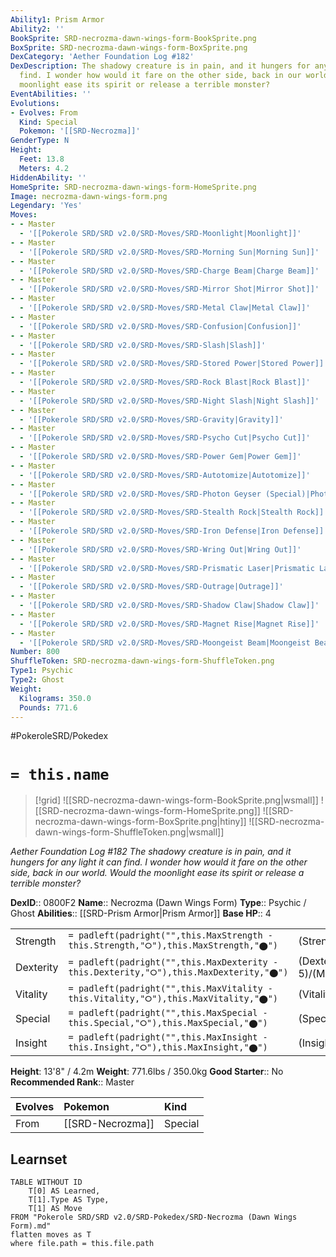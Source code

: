 ```yaml
---
Ability1: Prism Armor
Ability2: ''
BookSprite: SRD-necrozma-dawn-wings-form-BookSprite.png
BoxSprite: SRD-necrozma-dawn-wings-form-BoxSprite.png
DexCategory: 'Aether Foundation Log #182'
DexDescription: The shadowy creature is in pain, and it hungers for any light it can
  find. I wonder how would it fare on the other side, back in our world. Would the
  moonlight ease its spirit or release a terrible monster?
EventAbilities: ''
Evolutions:
- Evolves: From
  Kind: Special
  Pokemon: '[[SRD-Necrozma]]'
GenderType: N
Height:
  Feet: 13.8
  Meters: 4.2
HiddenAbility: ''
HomeSprite: SRD-necrozma-dawn-wings-form-HomeSprite.png
Image: necrozma-dawn-wings-form.png
Legendary: 'Yes'
Moves:
- - Master
  - '[[Pokerole SRD/SRD v2.0/SRD-Moves/SRD-Moonlight|Moonlight]]'
- - Master
  - '[[Pokerole SRD/SRD v2.0/SRD-Moves/SRD-Morning Sun|Morning Sun]]'
- - Master
  - '[[Pokerole SRD/SRD v2.0/SRD-Moves/SRD-Charge Beam|Charge Beam]]'
- - Master
  - '[[Pokerole SRD/SRD v2.0/SRD-Moves/SRD-Mirror Shot|Mirror Shot]]'
- - Master
  - '[[Pokerole SRD/SRD v2.0/SRD-Moves/SRD-Metal Claw|Metal Claw]]'
- - Master
  - '[[Pokerole SRD/SRD v2.0/SRD-Moves/SRD-Confusion|Confusion]]'
- - Master
  - '[[Pokerole SRD/SRD v2.0/SRD-Moves/SRD-Slash|Slash]]'
- - Master
  - '[[Pokerole SRD/SRD v2.0/SRD-Moves/SRD-Stored Power|Stored Power]]'
- - Master
  - '[[Pokerole SRD/SRD v2.0/SRD-Moves/SRD-Rock Blast|Rock Blast]]'
- - Master
  - '[[Pokerole SRD/SRD v2.0/SRD-Moves/SRD-Night Slash|Night Slash]]'
- - Master
  - '[[Pokerole SRD/SRD v2.0/SRD-Moves/SRD-Gravity|Gravity]]'
- - Master
  - '[[Pokerole SRD/SRD v2.0/SRD-Moves/SRD-Psycho Cut|Psycho Cut]]'
- - Master
  - '[[Pokerole SRD/SRD v2.0/SRD-Moves/SRD-Power Gem|Power Gem]]'
- - Master
  - '[[Pokerole SRD/SRD v2.0/SRD-Moves/SRD-Autotomize|Autotomize]]'
- - Master
  - '[[Pokerole SRD/SRD v2.0/SRD-Moves/SRD-Photon Geyser (Special)|Photon Geyser (Special)]]'
- - Master
  - '[[Pokerole SRD/SRD v2.0/SRD-Moves/SRD-Stealth Rock|Stealth Rock]]'
- - Master
  - '[[Pokerole SRD/SRD v2.0/SRD-Moves/SRD-Iron Defense|Iron Defense]]'
- - Master
  - '[[Pokerole SRD/SRD v2.0/SRD-Moves/SRD-Wring Out|Wring Out]]'
- - Master
  - '[[Pokerole SRD/SRD v2.0/SRD-Moves/SRD-Prismatic Laser|Prismatic Laser]]'
- - Master
  - '[[Pokerole SRD/SRD v2.0/SRD-Moves/SRD-Outrage|Outrage]]'
- - Master
  - '[[Pokerole SRD/SRD v2.0/SRD-Moves/SRD-Shadow Claw|Shadow Claw]]'
- - Master
  - '[[Pokerole SRD/SRD v2.0/SRD-Moves/SRD-Magnet Rise|Magnet Rise]]'
- - Master
  - '[[Pokerole SRD/SRD v2.0/SRD-Moves/SRD-Moongeist Beam|Moongeist Beam]]'
Number: 800
ShuffleToken: SRD-necrozma-dawn-wings-form-ShuffleToken.png
Type1: Psychic
Type2: Ghost
Weight:
  Kilograms: 350.0
  Pounds: 771.6
---
```


#PokeroleSRD/Pokedex

# `= this.name`

> [!grid]
> ![[SRD-necrozma-dawn-wings-form-BookSprite.png|wsmall]]
> ![[SRD-necrozma-dawn-wings-form-HomeSprite.png]]
> ![[SRD-necrozma-dawn-wings-form-BoxSprite.png|htiny]]
> ![[SRD-necrozma-dawn-wings-form-ShuffleToken.png|wsmall]]


*Aether Foundation Log #182*
*The shadowy creature is in pain, and it hungers for any light it can find. I wonder how would it fare on the other side, back in our world. Would the moonlight ease its spirit or release a terrible monster?*

**DexID**:: 0800F2
**Name**:: Necrozma (Dawn Wings Form)
**Type**:: Psychic / Ghost
**Abilities**:: [[SRD-Prism Armor|Prism Armor]]
**Base HP**:: 4

|           |                                                                                        |                                          |
| --------- | -------------------------------------------------------------------------------------- | ---------------------------------------- |
| Strength  | `= padleft(padright("",this.MaxStrength - this.Strength,"⭘"),this.MaxStrength,"⬤")`    | (Strength::6)/(MaxStrength::6)   |
| Dexterity | `= padleft(padright("",this.MaxDexterity - this.Dexterity,"⭘"),this.MaxDexterity,"⬤")` | (Dexterity:: 5)/(MaxDexterity::5) |
| Vitality  | `= padleft(padright("",this.MaxVitality - this.Vitality,"⭘"),this.MaxVitality,"⬤")`    | (Vitality::6)/(MaxVitality::6)   |
| Special   | `= padleft(padright("",this.MaxSpecial - this.Special,"⭘"),this.MaxSpecial,"⬤")`       | (Special::8)/(MaxSpecial::8)     |
| Insight   | `= padleft(padright("",this.MaxInsight - this.Insight,"⭘"),this.MaxInsight,"⬤")`       | (Insight::7)/(MaxInsight::7)     |

**Height**: 13'8" / 4.2m
**Weight**: 771.6lbs / 350.0kg
**Good Starter**:: No
**Recommended Rank**:: Master

| Evolves   | Pokemon          | Kind    |
|:----------|:-----------------|:--------|
| From      | [[SRD-Necrozma]] | Special |

## Learnset

```dataview
TABLE WITHOUT ID
    T[0] AS Learned,
    T[1].Type AS Type,
    T[1] AS Move
FROM "Pokerole SRD/SRD v2.0/SRD-Pokedex/SRD-Necrozma (Dawn Wings Form).md"
flatten moves as T
where file.path = this.file.path
```
